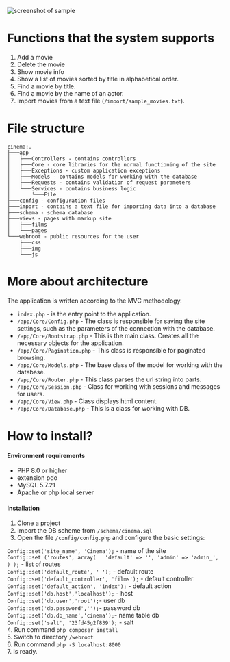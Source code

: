 ![screenshot of sample](https://image.ibb.co/htyVMz/Screenshot_1.png) 
<h1>Functions that the system supports</h1>

1. Add a movie
2. Delete the movie
3. Show movie info
4. Show a list of movies sorted by title in alphabetical order.
5. Find a movie by title.
6. Find a movie by the name of an actor.
7. Import movies from a text file (`/import/sample_movies.txt`).
<h1> File structure </h1>

    cinema:.
    ├───app
    │   ├───Controllers - contains controllers
    │   ├───Core - core libraries for the normal functioning of the site
    │   ├───Exceptions - custom application exceptions 
    │   ├───Models - contains models for working with the database 
    │   ├───Requests - contains validation of request parameters
    │   └───Services - сontains business logic 
    │       └───File
    ├───config - configuration files
    ├───import - contains a text file for importing data into a database
    ├───schema - schema database
    ├───views - pages with markup site
    │   ├───films
    │   └───pages
    └───webroot - public resources for the user
        ├───css
        ├───img
        └───js

		  
<h1>More about architecture</h1>

The application is written according to the MVC methodology.
* `index.php` -  is the entry point to the application.
* `/app/Core/Config.php` - The class is responsible for saving the site settings, such as the parameters of the connection with the database. 
* `/app/Core/Bootstrap.php` - This is the main class. Creates all the necessary objects for the application.
* `/app/Core/Pagination.php` - This class is responsible for paginated browsing.
* `/app/Core/Models.php` - The base class of the model for working with the database.
* `/app/Core/Router.php` - This class parses the url string into parts.
* `/app/Core/Session.php` - Class for working with sessions and messages for users.
* `/app/Core/View.php` - Class displays html content.
* `/app/Core/Database.php` - This is a class for working with DB.

<h1>How to install?</h1>
<h4>Environment requirements</h4>

* PHP 8.0 or higher
* extension pdo
* MySQL 5.7.21 
* Apache or php local server

<h4>Installation</h4>

1. Clone a project
2. Import the DB scheme from `/schema/cinema.sql`
3. Open the file `/config/config.php` and configure the basic settings:

`Config::set('site_name', 'Cinema');` - name of the site
<br>
`Config::set ('routes', array(  
    'default' => '',
    'admin' => 'admin_',
) );` - list of routes
<br>
`Config::set('default_route', '
');` - default route
<br>
`Config::set('default_controller', 'films');` - default controller
`Config::set('default_action', 'index');` - default action
<br>
`Config::set('db.host','localhost');` - host
<br>
`Config::set('db.user','root');`- user db
<br>
`Config::set('db.password','');`- password db
<br>
`Config::set('db.db_name','cinema');`- name table db
<br>
`Config::set('salt', '23fd45g2f839');` - salt
<br>
4. Run command `php composer install`  
5. Switch to directory `/webroot`  
6. Run command `php -S localhost:8000`  
7. Is ready.  





